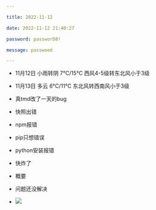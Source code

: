 ```yaml
---

title: 2022-11-12

date: 2022-11-12 21:40:27

password: passworD8!

message: passwoed

---
```


- 11月12日 小雨转阴 7℃/15℃ 西风4-5级转东北风小于3级

- 11月13日 多云 6℃/11℃ 东北风转西南风小于3级

- 真tmd改了一天的bug
- 快照出错
- npm报错
- pip只想错误
- python安装报错
- 快炸了
- 概要
- 问题还没解决
- ![](http://nidhogg-110.cn/Snipaste_2022-11-12_21-39-27.png)
